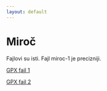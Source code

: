 ```yaml
---
layout: default
---
```


# Miroč

Fajlovi su isti. Fajl miroc-1 je precizniji.

[GPX fajl 1](./miroc-1.gpx)

[GPX fajl 2](./miroc-2.gpx)